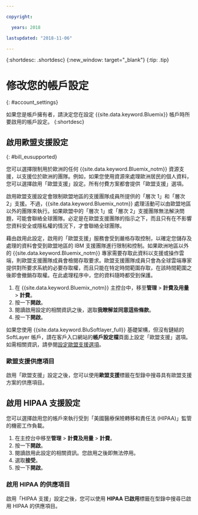 ```yaml
---

copyright:

  years: 2018

lastupdated: "2018-11-06" 

---
```


{:shortdesc: .shortdesc}
{:new_window: target="_blank"}
{:tip: .tip}

# 修改您的帳戶設定
{: #account_settings}

如果您是帳戶擁有者，請決定您在設定 {{site.data.keyword.Bluemix}} 帳戶時所要啟用的帳戶設定。
{:shortdesc}

## 啟用歐盟支援設定
{: #bill_eusupported}

您可以選擇限制用於歐洲的任何 {{site.data.keyword.Bluemix_notm}} 資源支援，以支援位於歐洲的團隊。例如，如果您使用資源來處理歐洲居民的個人資料，您可以選擇啟用「歐盟支援」設定。所有付費方案都會提供「歐盟支援」選項。


啟用歐盟支援設定會限制歐盟地區的支援團隊成員所提供的「層次 1」和「層次 2」支援。不過，{{site.data.keyword.Bluemix_notm}} 處理活動可以由歐盟地區以外的團隊來執行。如果歐盟中的「層次 1」或「層次 2」支援團隊無法解決問題，可能會聯絡全球團隊。必定是在歐盟支援團隊的指示之下，而且只有在不影響您資料安全或隱私權的情況下，才會聯絡全球團隊。

藉由啟用此設定，啟用的「歐盟支援」服務會受到嚴格存取控制，以確定您儲存及處理的資料會受到歐盟地區的 IBM 支援團隊進行限制和控制。如果歐洲地區以外的 {{site.data.keyword.Bluemix_notm}} 專家需要存取此資料以支援或操作雲端，則歐盟支援團隊成員會檢閱存取要求。歐盟支援團隊成員只會為全球雲端專家提供對所要求系統的必要存取權，而且只能在特定時間範圍存取，在該時間範圍之後即會撤銷存取權。在此處理程序中，您的資料隨時都受到保護。

  1. 在 {{site.data.keyword.Bluemix_notm}} 主控台中，移至**管理** > **計費及用量** > **計費**。  
  2. 按一下**開啟**。
  3. 閱讀啟用設定的相關資訊之後，選取**我瞭解並同意這些條款**。
  4. 按一下**開啟**。

如果您使用 {{site.data.keyword.BluSoftlayer_full}} 基礎架構，但沒有鏈結的 SoftLayer 帳戶，請在客戶入口網站的**帳戶設定檔**頁面上設定「歐盟支援」選項。如需相關資訊，請參閱[設定歐盟支援選項](/docs/customer-portal/cpmanuserprof.html#cp_seteusupported)。

### 歐盟支援供應項目

啟用「歐盟支援」設定之後，您可以使用**歐盟支援**標籤在型錄中搜尋具有歐盟支援方案的供應項目。  

## 啟用 HIPAA 支援設定

您可以選擇啟用您的帳戶來執行受到「美國醫療保險轉移和責任法 (HIPAA)」監管的機密工作負載。 

1. 在主控台中移至**管理** > **計費及用量** > **計費**。
2. 按一下**開啟**。 
3. 閱讀啟用此設定的相關資訊。您啟用之後即無法停用。 
4. 選取**接受**。 
5. 按一下**開啟**。

### 啟用 HIPAA 的供應項目

啟用「HIPAA 支援」設定之後，您可以使用 **HIPAA 已啟用**標籤在型錄中搜尋已啟用 HIPAA 的供應項目。 
